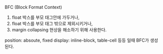 BFC (Block Format Context)

1. float 박스를 부모 태그안에 가두거나,
2. float 박스를 부모 태그 밖으로 제외시키거나,
3. margin collapsing 현상을 해소하기 위해 사용한다.

position: absoute, fixed
display: inline-block, table-cell 등등
일때 BFC가 생성된다.
